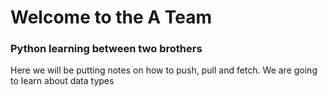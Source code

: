 # Welcome to the A Team
### Python learning between two brothers

Here we will be putting notes on how to push, pull and fetch.
We are going to learn about data types